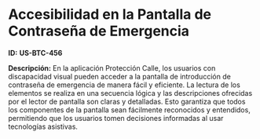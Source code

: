 # Accesibilidad en la Pantalla de Contraseña de Emergencia

**ID:** **US-BTC-456**

**Descripción:** En la aplicación Protección Calle, los usuarios con discapacidad visual pueden acceder a la pantalla de introducción de contraseña de emergencia de manera fácil y eficiente. La lectura de los elementos se realiza en una secuencia lógica y las descripciones ofrecidas por el lector de pantalla son claras y detalladas. Esto garantiza que todos los componentes de la pantalla sean fácilmente reconocidos y entendidos, permitiendo que los usuarios tomen decisiones informadas al usar tecnologías asistivas.